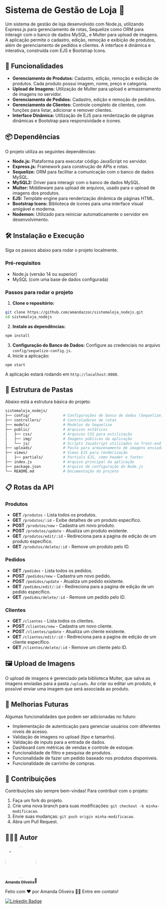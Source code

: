 # Sistema de Gestão de Loja 🛒
<p>Um sistema de gestão de loja desenvolvido com Node.js, utilizando Express.js para gerenciamento de rotas, Sequelize como ORM para interagir com o banco de dados MySQL, e Multer para upload de imagens. A aplicação permite o cadastro, edição, remoção e exibição de produtos, além de gerenciamento de pedidos e clientes. A interface é dinâmica e interativa, construída com EJS e Bootstrap Icons.</p>

## 🚀 Funcionalidades
- <b>Gerenciamento de Produtos:</b> Cadastro, edição, remoção e exibição de produtos. Cada produto possui imagem, nome, preço e categoria.
- <b>Upload de Imagens:</b> Utilização de Multer para upload e armazenamento de imagens no servidor.
- <b>Gerenciamento de Pedidos:</b> Cadastro, edição e remoção de pedidos.
- <b>Gerenciamento de Clientes:</b> Controle completo de clientes, com funções para listar, adicionar e remover clientes.
- <b>Interface Dinâmica:</b> Utilização de EJS para renderização de páginas dinâmicas e Bootstrap para responsividade e ícones.
## 📦 Dependências
O projeto utiliza as seguintes dependências:
- <b>Node.js:</b> Plataforma para executar código JavaScript no servidor.
- <b>Express.js:</b> Framework para construção de APIs e rotas.
- <b>Sequelize:</b> ORM para facilitar a comunicação com o banco de dados MySQL.
- <b>MySQL2:</b> Driver para interagir com o banco de dados MySQL.
- <b>Multer:</b> Middleware para upload de arquivos, usado para o upload de imagens dos produtos.
- <b>EJS:</b> Template engine para renderização dinâmica de páginas HTML.
- <b>Bootstrap Icons:</b> Biblioteca de ícones para uma interface visual amigável e moderna.
- <b>Nodemon:</b> Utilizado para reiniciar automaticamente o servidor em desenvolvimento.
## 🛠️ Instalação e Execução
Siga os passos abaixo para rodar o projeto localmente.
### Pré-requisitos
- Node.js (versão 14 ou superior)
- MySQL (com uma base de dados configurada)
### Passos para rodar o projeto
1. <b>Clone o repositório:</b>
```bash
git clone https://github.com/amandazzoc/sistemaloja_nodejs.git
cd sistemaloja_nodejs
```
2. <b>Instale as dependências:</b>
```bash
npm install
```
3. <b>Configuração do Banco de Dados:</b> Configure as credenciais no arquivo ```config/sequelize-config.js```.
4. Inicie a aplicação:
```
npm start
```
A aplicação estará rodando em ```http://localhost:8080```.

## 📂 Estrutura de Pastas
Abaixo está a estrutura básica do projeto:

```graphql
sistemaloja_nodejs/
├── config/               # Configurações de banco de dados (Sequelize)
├── controllers/          # Controladores de rotas
├── models/               # Modelos do Sequelize
├── public/               # Arquivos estáticos
│   ├── css/              # Arquivos CSS para estilização
│   ├── img/              # Imagens públicas da aplicação
│   └── js/               # Scripts JavaScript utilizados no front-end
├── uploads/              # Pasta para armazenamento de imagens enviadas pelo usuário
├── views/                # Views EJS para renderização
│   ├── partials/         # Partials EJS, como header e footer.
├── index.js              # Arquivo principal da aplicação
├── package.json          # Arquivo de configuração do Node.js
└── README.md             # Documentação do projeto
```
## 📋 Rotas da API
### Produtos
- <b>GET</b> ```/produtos``` - Lista todos os produtos.
- <b>GET</b> ```/produtos/:id``` - Exibe detalhes de um produto específico.
- <b>POST</b> ```/produtos/new``` - Cadastra um novo produto.
- <b>POST</b> ```/produtos/update``` - Atualiza um produto existente.
- <b>GET</b> ```/produtos/edit/:id``` - Redireciona para a pagina de edição de um produto específico.
- <b>GET</b> ```/produtos/delete/:id``` - Remove um produto pelo ID.
### Pedidos
- <b>GET</b> ```/pedidos``` - Lista todos os pedidos.
- <b>POST</b> ```/pedidos/new``` - Cadastra um novo pedido.
- <b>POST</b> ```/pedidos/update``` - Atualiza um pedido existente.
- <b>GET</b> ```/pedidos/edit/:id``` - Redireciona para a pagina de edição de um pedido específico.
- <b>GET</b> ```/pedidos/delete/:id``` - Remove um pedido pelo ID.
### Clientes
- <b>GET</b> ```/clientes``` - Lista todos os clientes.
- <b>POST</b> ```/clientes/new``` - Cadastra um novo cliente.
- <b>POST</b> ```/clientes/update``` - Atualiza um cliente existente.
- <b>GET</b> ```/clientes/edit/:id``` - Redireciona para a pagina de edição de um cliente específico.
- <b>GET</b> ```/clientes/delete/:id``` - Remove um cliente pelo ID.
  
## 🖼️ Upload de Imagens
O upload de imagens é gerenciado pela biblioteca Multer, que salva as imagens enviadas para a pasta ```/uploads```. Ao criar ou editar um produto, é possível enviar uma imagem que será associada ao produto.

## 🚧 Melhorias Futuras
Algumas funcionalidades que podem ser adicionadas no futuro:
- Implementação de autenticação para gerenciar usuários com diferentes níveis de acesso.
- Validação de imagens no upload (tipo e tamanho).
- Validação de inputs para a entrada de dados.
- Dashboard com métricas de vendas e controle de estoque.
- Funcionalidade de filtro e pesquisa de produtos.
- Funcionalidade de fazer um pedido baseado nos produtos disponíveis.
- Funcionalidade de carrinho de compras.
  
## 🤝 Contribuições
Contribuições são sempre bem-vindas! Para contribuir com o projeto:
1. Faça um fork do projeto.
2. Crie uma nova branch para suas modificações: ```git checkout -b minha-modificacao```.
3. Envie suas mudanças: ```git push origin minha-modificacao```.
4. Abra um Pull Request.

## 👩🏻‍💻 Autor
<img style="border-radius: 50%;" src="https://avatars.githubusercontent.com/u/100137341?v=4" width="100px;" alt=""/>
 <br />
 <sub><b>Amanda Oliveira</b></sub>🚀


Feito com ❤️ por Amanda Oliveira 👋🏽 Entre em contato!

[![Linkedin Badge](https://img.shields.io/badge/-Amanda-blue?style=flat-square&logo=Linkedin&logoColor=white&link=https://www.linkedin.com/in/amanda-oliveira-970410232/)](https://www.linkedin.com/in/amanda-oliveira-970410232/)
